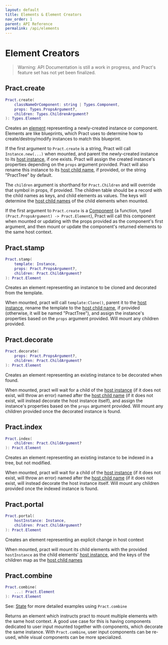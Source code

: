 ```yaml
---
layout: default
title: Elements & Element Creators
nav_order: 1
parent: API Reference
permalink: /api/elements
---
```


# Element Creators

> Warning: API Documentation is still a work in progress, and Pract's feature set has not yet been finalized.

## Pract.create

```lua
Pract.create(
	classNameOrComponent: string | Types.Component,
	props: Types.PropsArgument?,
	children: Types.ChildrenArgument?
): Types.Element
```

Creates an [element](../basic/instancingelements) representing a newly-created instance or component. Elements are like blueprints, which Pract uses to determine how to create/destroy/modify instances to match this blueprint.

If the first argument to `Pract.create` is a string, Pract will call `Instance.new(...)` when mounted, and parent the newly-created instance to its [host instance](../basic/templatingelements#host-context), if one exists. Pract will assign the created instance's properties depending on the `props` argument provided. Pract will also rename this instance to its [host child name](../basic/templatingelements#host-context), if provided, or the string "PractTree" by default.

The `children` argument is shorthand for `Pract.Children` and will override that symbol in props, if provided. The children table should be a record with the child names as keys, and child elements as values. The keys will determine the [host child names](../basic/templatingelements#host-context) of the child elements when mounted.

If the first argument to `Pract.create` is a [Component](../basic/components) (a function, typed `(Pract.PropsArgument) -> Pract.Element`), Pract will call this component when mounted or updating with the props provided as the component's first argument, and then mount or update the component's returned elements to the same host context.

## Pract.stamp

```lua
Pract.stamp(
    template: Instance,
    props: Pract.PropsArgument?,
    children: Pract.ChildArgument?
): Pract.Element
```

Creates an element representing an instance to be cloned and decorated from the template.

When mounted, pract will call `template:Clone()`, parent it to the [host instance](../basic/templatingelements#host-context), rename the template to the [host child name](../basic/templatingelements#host-context), if provided (otherwise, it will be named "PractTree"), and assign the instance's properties based on the `props` argument provided. Will mount any children provided.

## Pract.decorate

```lua
Pract.decorate(
    props: Pract.PropsArgument?,
    children: Pract.ChildArgument?
): Pract.Element
```

Creates an element representing an existing instance to be decorated when found.

When mounted, pract will wait for a child of the [host instance](../basic/templatingelements#host-context) (if it does not exist, will throw an error) named after the [host child name](../basic/templatingelements#host-context) (if it does not exist, will instead decorate the host instance itself), and assign the instance's properties based on the `props` argument provided. Will mount any children provided once the decorated instance is found.

## Pract.index

```lua
Pract.index(
    children: Pract.ChildArgument?
): Pract.Element
```

Creates an element representing an existing instance to be indexed in a tree, but not modified.

When mounted, pract will wait for a child of the [host instance](../basic/templatingelements#host-context) (if it does not exist, will throw an error) named after the [host child name](../basic/templatingelements#host-context) (if it does not exist, will instead decorate the host instance itself. Will mount any children provided once the indexed instance is found.

## Pract.portal

```lua
Pract.portal(
    hostInstance: Instance,
    children: Pract.ChildArgument?
): Pract.Element
```

Creates an element representing an explicit change in host context

When mounted, pract will mount its child elements with the provided `hostInstance` as the child elements' [host instance](../basic/templatingelements#host-context), and the keys of the children map as the [host child names](../basic/templatingelements#host-context)



## Pract.combine

```lua
Pract.combine(
    ...: Pract.Element
): Pract.Element
```

See: [State](../advanced/combine) for more detailed examples using `Pract.combine`

Returns an element which instructs pract to mount multiple elements with the same host context. A good use case for this is having components dedicated to user input mounted together with components, which decorate the same instance. With `Pract.combine`, user input components can be re-used, while visual components can be more specialized.